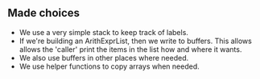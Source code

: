 ## Made choices
- We use a very simple stack to keep track of labels.
- If we're building an ArithExprList, then we write to buffers.
  This allows allows the 'caller' print the items in the list how and where it wants.
- We also use buffers in other places where needed.
- We use helper functions to copy arrays when needed.
